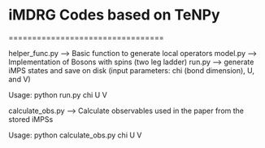 # iMDRG Codes based on TeNPy 
=================================


helper_func.py --> Basic function to generate local operators
model.py --> Implementation of Bosons with spins (two leg ladder)
run.py --> generate iMPS states and save on disk (input parameters: chi (bond dimension), U, and V) 

Usage:
  python run.py chi U V
  
 calculate_obs.py --> Calculate observables used in the paper from the stored iMPSs
 
Usage:
  python calculate_obs.py chi U V
